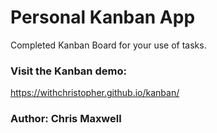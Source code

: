 # Personal Kanban App

Completed Kanban Board for your use of tasks.

### Visit the Kanban demo:

https://withchristopher.github.io/kanban/

### Author: Chris Maxwell
